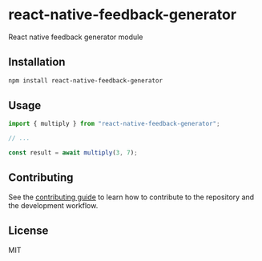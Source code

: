 # react-native-feedback-generator

React native feedback generator module

## Installation

```sh
npm install react-native-feedback-generator
```

## Usage

```js
import { multiply } from "react-native-feedback-generator";

// ...

const result = await multiply(3, 7);
```

## Contributing

See the [contributing guide](CONTRIBUTING.md) to learn how to contribute to the repository and the development workflow.

## License

MIT
